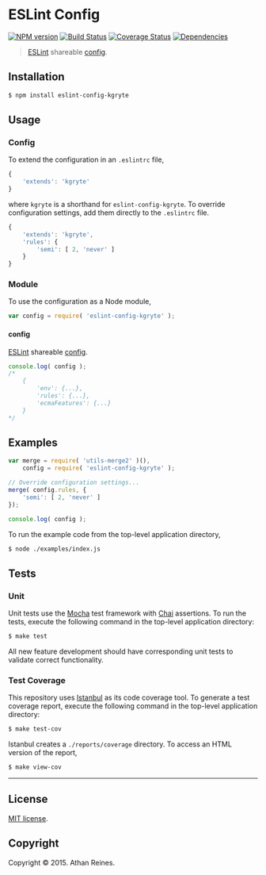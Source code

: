 ESLint Config
===
[![NPM version][npm-image]][npm-url] [![Build Status][travis-image]][travis-url] [![Coverage Status][codecov-image]][codecov-url] [![Dependencies][dependencies-image]][dependencies-url]

> [ESLint](http://eslint.org/) shareable [config](http://eslint.org/docs/developer-guide/shareable-configs).


## Installation

``` bash
$ npm install eslint-config-kgryte
```


## Usage

### Config

To extend the configuration in an `.eslintrc` file,

``` javascript
{
	'extends': 'kgryte'
}
```

where `kgryte` is a shorthand for `eslint-config-kgryte`. To override configuration settings, add them directly to the `.eslintrc` file.

``` javascript
{
	'extends': 'kgryte',
	'rules': {
		'semi': [ 2, 'never' ]
	}
}
```


### Module

To use the configuration as a Node module,

``` javascript
var config = require( 'eslint-config-kgryte' );
```

#### config

[ESLint](http://eslint.org/) shareable [config](http://eslint.org/docs/developer-guide/shareable-configs).

``` javascript
console.log( config );
/*
	{
		'env': {...},
		'rules': {...},
		'ecmaFeatures': {...}
	}
*/
```


## Examples

``` javascript
var merge = require( 'utils-merge2' )(),
	config = require( 'eslint-config-kgryte' );

// Override configuration settings...
merge( config.rules, {
	'semi': [ 2, 'never' ]
});

console.log( config );
```

To run the example code from the top-level application directory,

``` bash
$ node ./examples/index.js
```


## Tests

### Unit

Unit tests use the [Mocha](http://mochajs.org/) test framework with [Chai](http://chaijs.com) assertions. To run the tests, execute the following command in the top-level application directory:

``` bash
$ make test
```

All new feature development should have corresponding unit tests to validate correct functionality.


### Test Coverage

This repository uses [Istanbul](https://github.com/gotwarlost/istanbul) as its code coverage tool. To generate a test coverage report, execute the following command in the top-level application directory:

``` bash
$ make test-cov
```

Istanbul creates a `./reports/coverage` directory. To access an HTML version of the report,

``` bash
$ make view-cov
```


---
## License

[MIT license](http://opensource.org/licenses/MIT).


## Copyright

Copyright &copy; 2015. Athan Reines.


[npm-image]: http://img.shields.io/npm/v/eslint-config-kgryte.svg
[npm-url]: https://npmjs.org/package/eslint-config-kgryte

[travis-image]: http://img.shields.io/travis/kgryte/eslint-config-kgryte/master.svg
[travis-url]: https://travis-ci.org/kgryte/eslint-config-kgryte

[codecov-image]: https://img.shields.io/codecov/c/github/kgryte/eslint-config-kgryte/master.svg
[codecov-url]: https://codecov.io/github/kgryte/eslint-config-kgryte?branch=master

[dependencies-image]: http://img.shields.io/david/kgryte/eslint-config-kgryte.svg
[dependencies-url]: https://david-dm.org/kgryte/eslint-config-kgryte

[dev-dependencies-image]: http://img.shields.io/david/dev/kgryte/eslint-config-kgryte.svg
[dev-dependencies-url]: https://david-dm.org/dev/kgryte/eslint-config-kgryte

[github-issues-image]: http://img.shields.io/github/issues/kgryte/eslint-config-kgryte.svg
[github-issues-url]: https://github.com/kgryte/eslint-config-kgryte/issues
